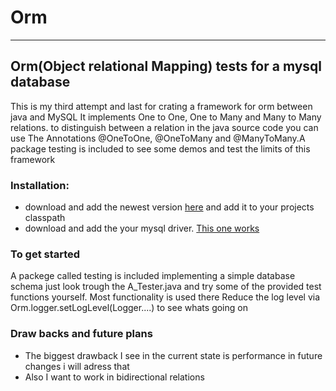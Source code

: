 <h1>Orm</h1>
<hr>
<h2>Orm(Object relational Mapping) tests for a mysql database</h2>
<p>
This is my third attempt and last for crating a framework for orm between java and MySQL It implements One to One, One to Many and Many to Many relations. to distinguish between a relation in the java source code you can use The Annotations @OneToOne, @OneToMany and @ManyToMany.A package testing is included to see some demos and test the limits of this framework
</p>
<p><h3>Installation:</h3></p>
<p>
<ul>
  <li>download and add the newest version <a href="https://github.com/TimoLehnertz/orm/raw/main/orm-beta-1.3.jar">here</a> and add it to your projects classpath</li>
  <li>download and add the your mysql driver. <a href="https://dev.mysql.com/downloads/connector/j/">This one works</a></li>
</ul>
</p>

<h3>To get started</h3>
<p>
A packege called testing is included implementing a simple database schema
just look trough the A_Tester.java and try some of the provided test functions yourself.
Most functionality is used there
Reduce the log level via Orm.logger.setLogLevel(Logger....) to see whats going on
</p>

<h3>Draw backs and future plans</h3>
<ul>
  <li>The biggest drawback I see in the current state is performance in future changes i will adress that</li>
  <li>Also I want to work in bidirectional relations</li>
</ul>
